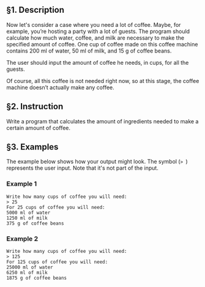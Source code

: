## §1. Description
Now let's consider a case where you need a lot of coffee. Maybe, for example, you’re hosting a party with a lot of guests. The program should calculate how much water, coffee, and milk are necessary to make the specified amount of coffee. One cup of coffee made on this coffee machine contains 200 ml of water, 50 ml of milk, and 15 g of coffee beans.

The user should input the amount of coffee he needs, in cups, for all the guests.

Of course, all this coffee is not needed right now, so at this stage, the coffee machine doesn’t actually make any coffee.

## §2. Instruction
Write a program that calculates the amount of ingredients needed to make a certain amount of coffee.

## §3. Examples
The example below shows how your output might look.
The symbol (`> `) represents the user input. Note that it's not part of the input.

### Example 1
```
Write how many cups of coffee you will need: 
> 25
For 25 cups of coffee you will need:
5000 ml of water
1250 ml of milk
375 g of coffee beans
```
### Example 2
```
Write how many cups of coffee you will need: 
> 125
For 125 cups of coffee you will need:
25000 ml of water
6250 ml of milk
1875 g of coffee beans
```
